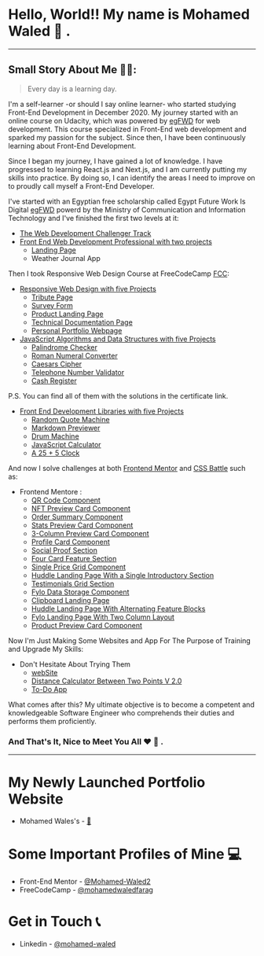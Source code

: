 # Hello, World!! My name is Mohamed Waled 👋 .

---

## Small Story About Me 👨‍💻:

> Every day is a learning day.

I'm a self-learner -or should I say online learner- who started studying Front-End Development in December 2020. My journey started with an online course on Udacity, which was powered by [egFWD] for web development. This course specialized in Front-End web development and sparked my passion for the subject. Since then, I have been continuously learning about Front-End Development.

Since I began my journey, I have gained a lot of knowledge. I have progressed to learning React.js and Next.js, and I am currently putting my skills into practice. By doing so, I can identify the areas I need to improve on to proudly call myself a Front-End Developer.

I've started with an Egyptian free scholarship called Egypt Future Work Is Digital [egFWD] powerd by the Ministry of Communication and Information Technology and I've finished the first two levels at it:

- [The Web Development Challenger Track]
- [Front End Web Development Professional with two projects]
  - [Landing Page]
  - Weather Journal App

Then I took Responsive Web Design Course at FreeCodeCamp [FCC]:

- [Responsive Web Design with five Projects]
  - [Tribute Page]
  - [Survey Form]
  - [Product Landing Page]
  - [Technical Documentation Page]
  - [Personal Portfolio Webpage]
- [JavaScript Algorithms and Data Structures with five Projects]
  - [Palindrome Checker]
  - [Roman Numeral Converter]
  - [Caesars Cipher]
  - [Telephone Number Validator]
  - [Cash Register]

P.S. You can find all of them with the solutions in the certificate link.

- [Front End Development Libraries with five Projects]
  - [Random Quote Machine]
  - [Markdown Previewer]
  - [Drum Machine]
  - [JavaScript Calculator]
  - [A 25 + 5 Clock]

And now I solve challenges at both [Frontend Mentor] and [CSS Battle] such as:

- Frontend Mentore :
  - [QR Code Component]
  - [NFT Preview Card Component]
  - [Order Summary Component]
  - [Stats Preview Card Component]
  - [3-Column Preview Card Component]
  - [Profile Card Component]
  - [Social Proof Section]
  - [Four Card Feature Section]
  - [Single Price Grid Component]
  - [Huddle Landing Page With a Single Introductory Section]
  - [Testimonials Grid Section]
  - [Fylo Data Storage Component]
  - [Clipboard Landing Page]
  - [Huddle Landing Page With Alternating Feature Blocks]
  - [Fylo Landing Page With Two Column Layout]
  - [Product Preview Card Component]

Now I'm Just Making Some Websites and App For The Purpose of Training and Upgrade My Skills:

- Don't Hesitate About Trying Them
  - [webSite]
  - [Distance Calculator Between Two Points V 2.0]
  - [To-Do App]

What comes after this? My ultimate objective is to become a competent and knowledgeable Software Engineer who comprehends their duties and performs them proficiently.

### And That's It, Nice to Meet You All ❤️ 👋 .

---

# My Newly Launched Portfolio Website

- Mohamed Wales's - [🔗]

# Some Important Profiles of Mine 💻

- Front-End Mentor - [@Mohamed-Waled2]
- FreeCodeCamp - [@mohamedwaledfarag]

# Get in Touch 📞

- Linkedin - [@mohamed-waled]

[//]: # "This is Comment"
[egFWD]: https://egfwd.com/?lang=ar
[FCC]: https://freecodecamp.org/
[Frontend Mentor]: https://www.frontendmentor.io/
[CSS Battle]: https://cssbattle.dev/
[Elzero web school]: https://www.youtube.com/c/ElzeroInfo
[The Web Development Challenger Track]: https://s3-us-west-2.amazonaws.com/udacity-printer/production/certificates/dc0c4d79-c6c8-4a27-95f4-0d7a86d703aa.pdf
[Front End Web Development Professional with two projects]: https://graduation.udacity.com/confirm/KKHPEC4K
[Responsive Web Design with five Projects]: https://www.freecodecamp.org/certification/mohamedwaledfarag/responsive-web-design
[JavaScript Algorithms and Data Structures with five Projects]: https://www.freecodecamp.org/certification/mohamedwaledfarag/javascript-algorithms-and-data-structures
[Front End Development Libraries with five Projects]: https://www.freecodecamp.org/certification/mohamedwaledfarag/front-end-development-libraries
[Landing Page]: https://mohamed-waled.github.io/Landing-Page/
[Tribute Page]: https://mohamed-waled.github.io/Tribute-Page/
[Survey Form]: https://mohamed-waled.github.io/Survey-Form/
[Product Landing Page]: https://mohamed-waled.github.io/Product-Landing-Page/
[Technical Documentation Page]: https://mohamed-waled.github.io/Technical-Documentation-Page/
[Personal Portfolio Webpage]: https://mohamed-waled.github.io/Personal-Portfolio-Webpage/
[QR Code Component]: https://mohamed-waled.github.io/QR-Code-Component/
[NFT Preview Card Component]: https://mohamed-waled.github.io/NFT-Preview-Card-Component/
[Order Summary Component]: https://mohamed-waled.github.io/Order-Summary-Component/
[Stats Preview Card Component]: https://mohamed-waled.github.io/Stats-Preview-Card-Component/
[3-Column Preview Card Component]: https://mohamed-waled.github.io/3-Column-Preview-Card-Component/
[Profile Card Component]: https://mohamed-waled.github.io/Profile-Card-Component/
[Social Proof Section]: https://mohamed-waled.github.io/Social-Proof-Section/
[Four Card Feature Section]: https://mohamed-waled.github.io/Four-Card-Feature-Section/
[Single Price Grid Component]: https://mohamed-waled.github.io/Single-Price-Grid-Component/
[Huddle Landing Page With a Single Introductory Section]: https://mohamed-waled.github.io/Huddle-Landing-Page-With-a-Single-Introductory-Section/
[Testimonials Grid Section]: https://mohamed-waled.github.io/Testimonials-Grid-Section/
[Fylo Data Storage Component]: https://mohamed-waled.github.io/Fylo-Data-Storage-Component/
[Clipboard Landing Page]: https://mohamed-waled.github.io/Clipboard-Landing-Page/
[Huddle Landing Page With Alternating Feature Blocks]: https://mohamed-waled.github.io/Huddle-Landing-Page-With-Alternating-Feature-Blocks/
[Fylo Landing Page With Two Column Layout]: https://mohamed-waled.github.io/Fylo-Landing-Page-With-Two-Column-Layout/
[Product Preview Card Component]: https://mohamed-waled.github.io/Product-Preview-Card-Component/
[webSite]: https://mohamed-waled.github.io/webSite/
[Distance Calculator Between Two Points V 2.0]: https://mohamed-waled.github.io/Distance-Calculator-Between-Two-Points-V-2.0/
[To-Do App]: https://mohamed-waled.github.io/To-Do-App/
[Random Quote Machine]: https://random-quote-machine-lyart.vercel.app/
[Markdown Previewer]: https://markdown-previewer-gules.vercel.app/
[Drum Machine]: https://drum-machine-opal.vercel.app/
[JavaScript Calculator]: https://java-script-calculator-xi.vercel.app/
[A 25 + 5 Clock]: https://a-25-5-clock-coral.vercel.app/
[Palindrome Checker]: https://github.com/Mohamed-Waled/Palindrome-Checker
[Roman Numeral Converter]: https://github.com/Mohamed-Waled/Roman-Numeral-Converter
[Caesars Cipher]: https://github.com/Mohamed-Waled/Caesars-Cipher
[Telephone Number Validator]: https://github.com/Mohamed-Waled/Telephone-Number-Validator
[Cash Register]: https://github.com/Mohamed-Waled/Cash-Register
[@mohamed-waled]: https://www.linkedin.com/in/mohamed-waled-82a51a1bb/
[@Mohamed-Waled2]: https://www.frontendmentor.io/profile/Mohamed-Waled
[@m_4_]: https://cssbattle.dev/player/m_4_
[@mohamedwaledfarag]: https://www.freecodecamp.org/mohamedwaledfarag
[@MohamedWaled]: https://leetcode.com/MohamedWaled/
[🔗]: https://mohamedwaled.com/
